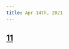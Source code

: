 ```yaml
---
title: Apr 14th, 2021
---
```


## [11](![](https://raw.githubusercontent.com/Code9xs/pic/main/note/20210414113255.png))
